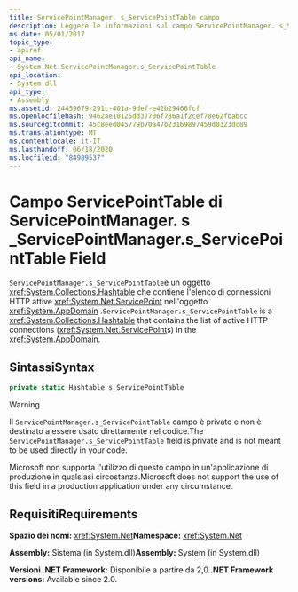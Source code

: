 ```yaml
---
title: ServicePointManager. s_ServicePointTable campo
description: Leggere le informazioni sul campo ServicePointManager. s_ServicePointTable in .NET. Questo campo della tabella hash contiene le connessioni HTTP attive (ServicePoints) in AppDomain.
ms.date: 05/01/2017
topic_type:
- apiref
api_name:
- System.Net.ServicePointManager.s_ServicePointTable
api_location:
- System.dll
api_type:
- Assembly
ms.assetid: 24459679-291c-401a-9def-e42b29466fcf
ms.openlocfilehash: 9462ae10125dd37706f786a1f2cef78e62fbabcc
ms.sourcegitcommit: 45c8eed045779b70a47b23169897459d0323dc89
ms.translationtype: MT
ms.contentlocale: it-IT
ms.lasthandoff: 06/18/2020
ms.locfileid: "84989537"
---
```

# <a name="servicepointmanagers_servicepointtable-field"></a><span data-ttu-id="6b97c-104">Campo ServicePointTable di ServicePointManager. s \_</span><span class="sxs-lookup"><span data-stu-id="6b97c-104">ServicePointManager.s\_ServicePointTable Field</span></span>

<span data-ttu-id="6b97c-105">`ServicePointManager.s_ServicePointTable`è un oggetto <xref:System.Collections.Hashtable> che contiene l'elenco di connessioni HTTP attive <xref:System.Net.ServicePoint> nell'oggetto <xref:System.AppDomain> .</span><span class="sxs-lookup"><span data-stu-id="6b97c-105">`ServicePointManager.s_ServicePointTable` is a <xref:System.Collections.Hashtable> that contains the list of active HTTP connections (<xref:System.Net.ServicePoint>s) in the <xref:System.AppDomain>.</span></span>

## <a name="syntax"></a><span data-ttu-id="6b97c-106">Sintassi</span><span class="sxs-lookup"><span data-stu-id="6b97c-106">Syntax</span></span>
  
```csharp  
private static Hashtable s_ServicePointTable
```

> [!WARNING]
> <span data-ttu-id="6b97c-107">Il `ServicePointManager.s_ServicePointTable` campo è privato e non è destinato a essere usato direttamente nel codice.</span><span class="sxs-lookup"><span data-stu-id="6b97c-107">The `ServicePointManager.s_ServicePointTable` field is private and is not meant to be used directly in your code.</span></span>
>
> <span data-ttu-id="6b97c-108">Microsoft non supporta l'utilizzo di questo campo in un'applicazione di produzione in qualsiasi circostanza.</span><span class="sxs-lookup"><span data-stu-id="6b97c-108">Microsoft does not support the use of this field in a production application under any circumstance.</span></span>

## <a name="requirements"></a><span data-ttu-id="6b97c-109">Requisiti</span><span class="sxs-lookup"><span data-stu-id="6b97c-109">Requirements</span></span>

<span data-ttu-id="6b97c-110">**Spazio dei nomi:** <xref:System.Net></span><span class="sxs-lookup"><span data-stu-id="6b97c-110">**Namespace:** <xref:System.Net></span></span>

<span data-ttu-id="6b97c-111">**Assembly:** Sistema (in System.dll)</span><span class="sxs-lookup"><span data-stu-id="6b97c-111">**Assembly:** System (in System.dll)</span></span>

<span data-ttu-id="6b97c-112">**Versioni .NET Framework:** Disponibile a partire da 2,0.</span><span class="sxs-lookup"><span data-stu-id="6b97c-112">**.NET Framework versions:** Available since 2.0.</span></span>
